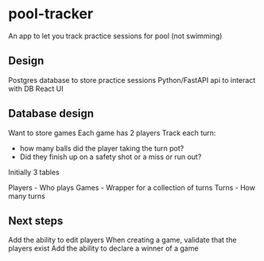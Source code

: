 # pool-tracker
An app to let you track practice sessions for pool (not swimming)


## Design

Postgres database to store practice sessions
Python/FastAPI api to interact with DB
React UI

## Database design
Want to store games
Each game has 2 players
Track each turn:
* how many balls did the player taking the turn pot?
* Did they finish up on a safety shot or a miss or run out?

Initially 3 tables

Players - Who plays
Games - Wrapper for a collection of turns
Turns - How many turns

## Next steps
Add the ability to edit players
When creating a game, validate that the players exist
Add the ability to declare a winner of a game